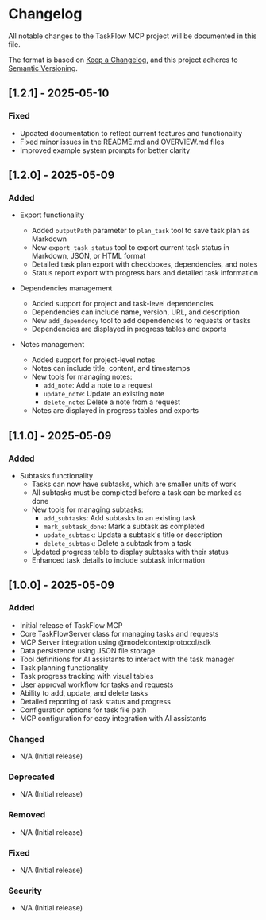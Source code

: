# Changelog

All notable changes to the TaskFlow MCP project will be documented in this file.

The format is based on [Keep a Changelog](https://keepachangelog.com/en/1.0.0/),
and this project adheres to [Semantic Versioning](https://semver.org/spec/v2.0.0.html).

## [1.2.1] - 2025-05-10

### Fixed

- Updated documentation to reflect current features and functionality
- Fixed minor issues in the README.md and OVERVIEW.md files
- Improved example system prompts for better clarity

## [1.2.0] - 2025-05-09

### Added

- Export functionality
  - Added `outputPath` parameter to `plan_task` tool to save task plan as Markdown
  - New `export_task_status` tool to export current task status in Markdown, JSON, or HTML format
  - Detailed task plan export with checkboxes, dependencies, and notes
  - Status report export with progress bars and detailed task information

- Dependencies management
  - Added support for project and task-level dependencies
  - Dependencies can include name, version, URL, and description
  - New `add_dependency` tool to add dependencies to requests or tasks
  - Dependencies are displayed in progress tables and exports

- Notes management
  - Added support for project-level notes
  - Notes can include title, content, and timestamps
  - New tools for managing notes:
    - `add_note`: Add a note to a request
    - `update_note`: Update an existing note
    - `delete_note`: Delete a note from a request
  - Notes are displayed in progress tables and exports

## [1.1.0] - 2025-05-09

### Added

- Subtasks functionality
  - Tasks can now have subtasks, which are smaller units of work
  - All subtasks must be completed before a task can be marked as done
  - New tools for managing subtasks:
    - `add_subtasks`: Add subtasks to an existing task
    - `mark_subtask_done`: Mark a subtask as completed
    - `update_subtask`: Update a subtask's title or description
    - `delete_subtask`: Delete a subtask from a task
  - Updated progress table to display subtasks with their status
  - Enhanced task details to include subtask information

## [1.0.0] - 2025-05-09

### Added

- Initial release of TaskFlow MCP
- Core TaskFlowServer class for managing tasks and requests
- MCP Server integration using @modelcontextprotocol/sdk
- Data persistence using JSON file storage
- Tool definitions for AI assistants to interact with the task manager
- Task planning functionality
- Task progress tracking with visual tables
- User approval workflow for tasks and requests
- Ability to add, update, and delete tasks
- Detailed reporting of task status and progress
- Configuration options for task file path
- MCP configuration for easy integration with AI assistants

### Changed

- N/A (Initial release)

### Deprecated

- N/A (Initial release)

### Removed

- N/A (Initial release)

### Fixed

- N/A (Initial release)

### Security

- N/A (Initial release)
